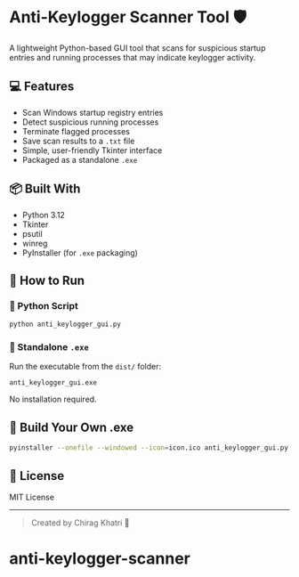 
# Anti-Keylogger Scanner Tool 🛡️

A lightweight Python-based GUI tool that scans for suspicious startup entries and running processes that may indicate keylogger activity.

## 💻 Features

- Scan Windows startup registry entries
- Detect suspicious running processes
- Terminate flagged processes
- Save scan results to a `.txt` file
- Simple, user-friendly Tkinter interface
- Packaged as a standalone `.exe`

## 📦 Built With

- Python 3.12
- Tkinter
- psutil
- winreg
- PyInstaller (for `.exe` packaging)

## 🚀 How to Run

### 🐍 Python Script

```bash
python anti_keylogger_gui.py
```

### 💾 Standalone `.exe`

Run the executable from the `dist/` folder:
```
anti_keylogger_gui.exe
```

No installation required.

## 🔧 Build Your Own .exe

```bash
pyinstaller --onefile --windowed --icon=icon.ico anti_keylogger_gui.py
```

## 📝 License

MIT License

---

> Created by Chirag Khatri 🙌
# anti-keylogger-scanner

